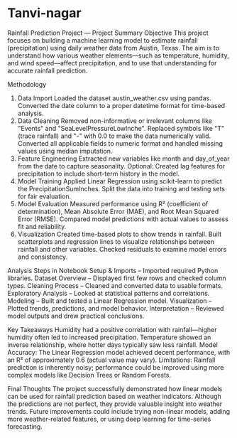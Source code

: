 # Tanvi-nagar
Rainfall Prediction Project — Project Summary
Objective
This project focuses on building a machine learning model to estimate rainfall (precipitation) using daily weather data from Austin, Texas. The aim is to understand how various weather elements—such as temperature, humidity, and wind speed—affect precipitation, and to use that understanding for accurate rainfall prediction.

Methodology
1. Data Import
Loaded the dataset austin_weather.csv using pandas.
Converted the date column to a proper datetime format for time-based analysis.
2. Data Cleaning
Removed non-informative or irrelevant columns like "Events" and "SeaLevelPressureLowInche".
Replaced symbols like "T" (trace rainfall) and "-" with 0.0 to make the data numerically valid.
Converted all applicable fields to numeric format and handled missing values using median imputation.
3. Feature Engineering
Extracted new variables like month and day_of_year from the date to capture seasonality.
Optional: Created lag features for precipitation to include short-term history in the model.
4. Model Training
Applied Linear Regression using scikit-learn to predict the PrecipitationSumInches.
Split the data into training and testing sets for fair evaluation.
5. Model Evaluation
Measured performance using R² (coefficient of determination), Mean Absolute Error (MAE), and Root Mean Squared Error (RMSE).
Compared model predictions with actual values to assess fit and reliability.
6. Visualization
Created time-based plots to show trends in rainfall.
Built scatterplots and regression lines to visualize relationships between rainfall and other variables.
Checked residuals to examine model errors and consistency.

Analysis Steps in Notebook
Setup & Imports – Imported required Python libraries.
Dataset Overview – Displayed first few rows and checked column types.
Cleaning Process – Cleaned and converted data to usable formats.
Exploratory Analysis – Looked at statistical patterns and correlations.
Modeling – Built and tested a Linear Regression model.
Visualization – Plotted trends, predictions, and model behavior.
Interpretation – Reviewed model outputs and drew practical conclusions.

Key Takeaways
Humidity had a positive correlation with rainfall—higher humidity often led to increased precipitation.
Temperature showed an inverse relationship, where hotter days typically saw less rainfall.
Model Accuracy: The Linear Regression model achieved decent performance, with an R² of approximately 0.6 (actual value may vary).
Limitations: Rainfall prediction is inherently noisy; performance could be improved using more complex models like Decision Trees or Random Forests.

Final Thoughts
The project successfully demonstrated how linear models can be used for rainfall prediction based on weather indicators. Although the predictions are not perfect, they provide valuable insight into weather trends. Future improvements could include trying non-linear models, adding more weather-related features, or using deep learning for time-series forecasting.  
